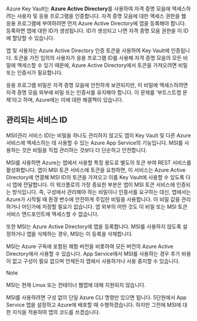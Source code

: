 Azure Key Vault는 **Azure Active Directory**를 사용하여 자격 증명 모음에 액세스하려는 사용자 및 응용 프로그램을 인증합니다. 자격 증명 모음에 대한 액세스 권한을 웹 응용 프로그램에 부여하려면 먼저 Azure Active Directory에 앱을 등록해야 합니다. 등록하면 앱에 대한 ID가 생성됩니다. ID가 생성되고 나면 자격 증명 모음 권한을 이 ID에 할당할 수 있습니다.

앱 및 사용자는 Azure Active Directory 인증 토큰을 사용하여 Key Vault에 인증됩니다. 토큰을 가진 임의의 사용자가 응용 프로그램 ID를 사용해 자격 증명 모음의 모든 비밀에 액세스할 수 있기 때문에, Azure Active Directory에서 토큰을 가져오려면 비밀 또는 인증서가 필요합니다.

응용 프로그램 비밀은 자격 증명 모음에 안전하게 보관되지만, 이 비밀에 액세스하려면 자격 증명 모음 외부에 비밀 또는 인증서를 유지해야 합니다. 이 문제를 ‘부트스트랩 문제’라고 하며, Azure에는 이에 대한 해결책이 있습니다.

## <a name="managed-service-identity"></a>관리되는 서비스 ID

MSI(관리 서비스 ID)는 비밀을 하나도 관리하지 않고도 앱이 Key Vault 및 다른 Azure 서비스에 액세스하는 데 사용할 수 있는 Azure App Service의 기능입니다. MSI를 사용하는 것은 비밀을 직접 관리하는 것보다 더 단순하고 안전합니다.

MSI를 사용하면 Azure는 앱에서 사용할 특정 용도로 별도의 토큰 부여 REST 서비스를 활성화합니다. 앱이 MSI 토큰 서비스에 토큰을 요청하면, 이 서비스는 Azure Active Directory에 연결해 MSI ID의 토큰을 가져오고 이를 Key Vault에 사용할 수 있도록 다시 앱에 전달합니다. 이 워크플로의 가장 중요한 부분은 앱이 MSI 토큰 서비스에 인증되는 방식입니다. 즉, 구성에서 관리해야 하는 비밀이나 인증서를 요구하는 대신, 앱에서는 Azure가 시작될 때 환경 변수에 안전하게 주입한 비밀을 사용합니다. 이 비밀 값을 관리하거나 어딘가에 저장할 필요가 없습니다. 앱 외부의 어떤 것도 이 비밀 또는 MSI 토큰 서비스 엔드포인트에 액세스할 수 없습니다.

또한 MSI는 Azure Active Directory에 앱을 등록합니다. MSI를 사용하지 않도록 설정하거나 앱을 삭제하는 경우, MSI는 이 등록을 삭제합니다.

MSI는 Azure 구독에 포함된 체험 버전을 비롯하여 모든 버전의 Azure Active Directory에서 사용할 수 있습니다. App Service에서 MSI를 사용하는 경우 추가 비용이 없고 구성이 필요 없으며 언제든지 앱에서 사용하거나 사용 중지할 수 있습니다.

> [!NOTE]
> MSI는 현재 Linux 또는 컨테이너 웹앱에 대해 지원되지 않습니다.

MSI를 사용하려면 구성 없이 단일 Azure CLI 명령만 있으면 됩니다. 5단원에서 App Service 앱을 설정하고 Azure에 배포할 때 수행하겠습니다. 하지만 그전에 MSI에 대한 지식을 적용하여 앱의 코드를 쓰겠습니다.